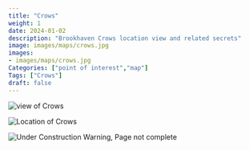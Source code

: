 ```yaml
---
title: "Crows"
weight: 1
date: 2024-01-02
description: "Brookhaven Crows location view and related secrets"
image: images/maps/crows.jpg
images:
- images/maps/crows.jpg
Categories: ["point of interest","map"]
Tags: ["Crows"]
draft: false
--- 
```



<!-- ![LOC PIC]() -->

![view of Crows](/images/maps/crows.jpg)

![Location of Crows](/images/maps/crows.png)

![Under Construction Warning, Page not complete](/images/under_construction.png)

<!-- <hr style="background-color: #28b44c" size=8>

### CaseBook Items

- [URL](/)

<hr style="background-color: #28b44c" size=8>

### Quests

- [URL](/) -->